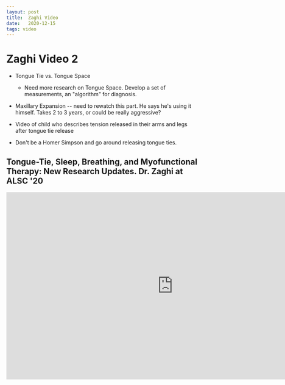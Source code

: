 ```yaml
---
layout: post
title:  Zaghi Video
date:   2020-12-15
tags: video
---
```



# Zaghi Video 2

- Tongue Tie vs. Tongue Space
    - Need more research on Tongue Space.  Develop a set of measurements, an "algorithm" for diagnosis.

- Maxillary Expansion -- need to rewatch this part.  He says he's using it himself.  Takes 2 to 3 years, or could be really aggressive?

- Video of child who describes tension released in their arms and legs after tongue tie release

- Don't be a Homer Simpson and go around releasing tongue ties.

## Tongue-Tie, Sleep, Breathing, and Myofunctional Therapy: New Research Updates. Dr. Zaghi at ALSC '20

<iframe width="874" height="492" src="https://www.youtube.com/embed/G9GrUw7YJD0" frameborder="0" allow="accelerometer; autoplay; clipboard-write; encrypted-media; gyroscope; picture-in-picture" allowfullscreen></iframe>